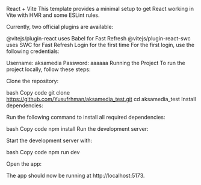 React + Vite
This template provides a minimal setup to get React working in Vite with HMR and some ESLint rules.

Currently, two official plugins are available:

@vitejs/plugin-react uses Babel for Fast Refresh
@vitejs/plugin-react-swc uses SWC for Fast Refresh
Login for the first time
For the first login, use the following credentials:

Username: aksamedia
Password: aaaaaa
Running the Project
To run the project locally, follow these steps:

Clone the repository:

bash
Copy code
git clone https://github.com/Yusufrhman/aksamedia_test.git
cd aksamedia_test
Install dependencies:

Run the following command to install all required dependencies:

bash
Copy code
npm install
Run the development server:

Start the development server with:

bash
Copy code
npm run dev

Open the app:

The app should now be running at http://localhost:5173.

